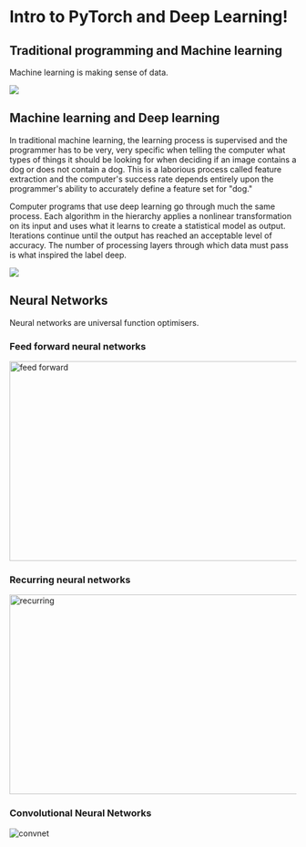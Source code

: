 # Intro to PyTorch and Deep Learning!

## Traditional programming and Machine learning

Machine learning is making sense of data.

![](https://scontent.fcok1-1.fna.fbcdn.net/v/t1.0-9/38647232_1065262550318293_8878660628852506624_o.jpg?_nc_cat=0&oh=23aa585957059eed98c0526dbce4075d&oe=5BFFE65D)

## Machine learning and Deep learning

In traditional machine learning, the learning process is supervised and the programmer has to be very, very specific when telling the computer what types of things it should be looking for when deciding if an image contains a dog or does not contain a dog. This is a laborious process called feature extraction and the computer's success rate depends entirely upon the programmer's ability to accurately define a feature set for "dog."

Computer programs that use deep learning go through much the same process. Each algorithm in the hierarchy applies a nonlinear transformation on its input and uses what it learns to create a statistical model as output. Iterations continue until the output has reached an acceptable level of accuracy. The number of processing layers through which data must pass is what inspired the label deep.

![](https://qph.fs.quoracdn.net/main-qimg-6c1dc5666bd31bf16120d332957b4059)

## Neural Networks

Neural networks are universal function optimisers.

### Feed forward neural networks

<p>
  <img src="https://cdn-images-1.medium.com/max/1600/1*Gh5PS4R_A5drl5ebd_gNrg@2x.png" alt="feed forward" height="350" width="600"/>
</p>

### Recurring neural networks


<p>
  <img src="https://iamtrask.github.io/img/backprop_through_time.gif" alt="recurring" height="350" width="600"/>
</p>

### Convolutional Neural Networks

<p>
  <img src="http://cs231n.github.io/assets/cnn/cnn.jpeg" alt="convnet"/>
</p>


